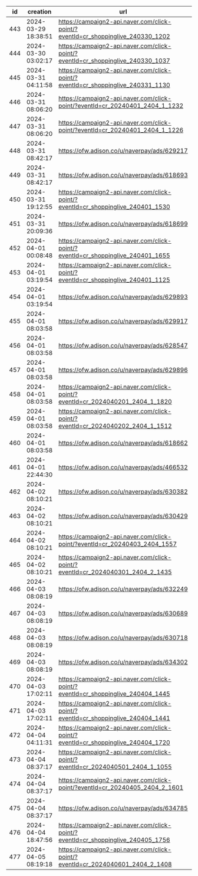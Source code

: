 | id  | creation            | url                                                                              | visit |
| --- | ------------------- | -------------------------------------------------------------------------------- | ----- |
| 443 | 2024-03-29 18:38:51 | https://campaign2-api.naver.com/click-point/?eventId=cr_shoppinglive_240330_1202 |       |
| 444 | 2024-03-30 03:02:17 | https://campaign2-api.naver.com/click-point/?eventId=cr_shoppinglive_240330_1037 |       |
| 445 | 2024-03-31 04:11:58 | https://campaign2-api.naver.com/click-point/?eventId=cr_shoppinglive_240331_1130 |       |
| 446 | 2024-03-31 08:06:20 | https://campaign2-api.naver.com/click-point/?eventId=cr_20240401_2404_1_1232     |       |
| 447 | 2024-03-31 08:06:20 | https://campaign2-api.naver.com/click-point/?eventId=cr_20240401_2404_1_1226     |       |
| 448 | 2024-03-31 08:42:17 | https://ofw.adison.co/u/naverpay/ads/629217                                      |       |
| 449 | 2024-03-31 08:42:17 | https://ofw.adison.co/u/naverpay/ads/618693                                      |       |
| 450 | 2024-03-31 19:12:55 | https://campaign2-api.naver.com/click-point/?eventId=cr_shoppinglive_240401_1530 |       |
| 451 | 2024-03-31 20:09:36 | https://ofw.adison.co/u/naverpay/ads/618699                                      |       |
| 452 | 2024-04-01 00:08:48 | https://campaign2-api.naver.com/click-point/?eventId=cr_shoppinglive_240401_1655 |       |
| 453 | 2024-04-01 03:19:54 | https://campaign2-api.naver.com/click-point/?eventId=cr_shoppinglive_240401_1125 |       |
| 454 | 2024-04-01 03:19:54 | https://ofw.adison.co/u/naverpay/ads/629893                                      |       |
| 455 | 2024-04-01 08:03:58 | https://ofw.adison.co/u/naverpay/ads/629917                                      |       |
| 456 | 2024-04-01 08:03:58 | https://ofw.adison.co/u/naverpay/ads/628547                                      |       |
| 457 | 2024-04-01 08:03:58 | https://ofw.adison.co/u/naverpay/ads/629896                                      |       |
| 458 | 2024-04-01 08:03:58 | https://campaign2-api.naver.com/click-point/?eventId=cr_2024040201_2404_1_1820   |       |
| 459 | 2024-04-01 08:03:58 | https://campaign2-api.naver.com/click-point/?eventId=cr_2024040202_2404_1_1512   |       |
| 460 | 2024-04-01 08:03:58 | https://ofw.adison.co/u/naverpay/ads/618662                                      |       |
| 461 | 2024-04-01 22:44:30 | https://ofw.adison.co/u/naverpay/ads/466532                                      |       |
| 462 | 2024-04-02 08:10:21 | https://ofw.adison.co/u/naverpay/ads/630382                                      |       |
| 463 | 2024-04-02 08:10:21 | https://ofw.adison.co/u/naverpay/ads/630429                                      |       |
| 464 | 2024-04-02 08:10:21 | https://campaign2-api.naver.com/click-point/?eventId=cr_20240403_2404_1557       |       |
| 465 | 2024-04-02 08:10:21 | https://campaign2-api.naver.com/click-point/?eventId=cr_2024040301_2404_2_1435   |       |
| 466 | 2024-04-03 08:08:19 | https://ofw.adison.co/u/naverpay/ads/632249                                      |       |
| 467 | 2024-04-03 08:08:19 | https://ofw.adison.co/u/naverpay/ads/630689                                      |       |
| 468 | 2024-04-03 08:08:19 | https://ofw.adison.co/u/naverpay/ads/630718                                      |       |
| 469 | 2024-04-03 08:08:19 | https://ofw.adison.co/u/naverpay/ads/634302                                      |       |
| 470 | 2024-04-03 17:02:11 | https://campaign2-api.naver.com/click-point/?eventId=cr_shoppinglive_240404_1445 |       |
| 471 | 2024-04-03 17:02:11 | https://campaign2-api.naver.com/click-point/?eventId=cr_shoppinglive_240404_1441 |       |
| 472 | 2024-04-04 04:11:31 | https://campaign2-api.naver.com/click-point/?eventId=cr_shoppinglive_240404_1720 |       |
| 473 | 2024-04-04 08:37:17 | https://campaign2-api.naver.com/click-point/?eventId=cr_2024040501_2404_1_1055   |       |
| 474 | 2024-04-04 08:37:17 | https://campaign2-api.naver.com/click-point/?eventId=cr_20240405_2404_2_1601     |       |
| 475 | 2024-04-04 08:37:17 | https://ofw.adison.co/u/naverpay/ads/634785                                      |       |
| 476 | 2024-04-04 18:47:56 | https://campaign2-api.naver.com/click-point/?eventId=cr_shoppinglive_240405_1756 |       |
| 477 | 2024-04-05 08:19:18 | https://campaign2-api.naver.com/click-point/?eventId=cr_2024040601_2404_2_1408   |       |
